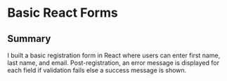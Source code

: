 # Basic React Forms

## Summary
I built a basic registration form in React where users can enter first name, last name, and email. Post-registration, an error message is displayed for each field if validation fails else a success message is shown.




